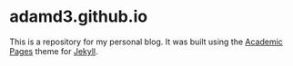 # adamd3.github.io

This is a repository for my personal blog. It was built using the [Academic Pages](https://academicpages.github.io/) theme for [Jekyll](https://jekyllrb.com/).
